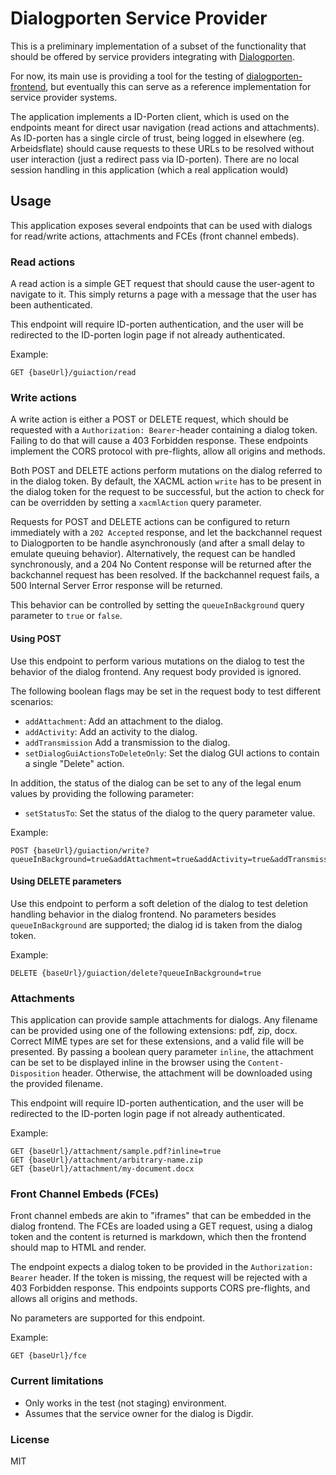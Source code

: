 # Dialogporten Service Provider

This is a preliminary implementation of a subset of the functionality that should be offered by service providers integrating with [Dialogporten](https://github.com/digdir/dialogporten). 

For now, its main use is providing a tool for the testing of [dialogporten-frontend](https://github.com/digdir/dialogporten-frontend), but eventually this can serve as a reference implementation for service provider systems.

The application implements a ID-Porten client, which is used on the endpoints meant for direct usar navigation (read actions and attachments). As ID-porten has a single circle of trust, being logged in elsewhere (eg. Arbeidsflate) should cause requests to these URLs to be resolved without user interaction (just a redirect pass via ID-porten). There are no local session handling in this application (which a real application would)

## Usage

This application exposes several endpoints that can be used with dialogs for read/write actions, attachments and FCEs (front channel embeds).

### Read actions
A read action is a simple GET request that should cause the user-agent to navigate to it. This simply returns a page with a message that the user has been authenticated. 

This endpoint will require ID-porten authentication, and the user will be redirected to the ID-porten login page if not already authenticated.

Example:
```
GET {baseUrl}/guiaction/read
```

### Write actions
A write action is either a POST or DELETE request, which should be requested with a `Authorization: Bearer`-header containing a dialog token. Failing to do that will cause a 403 Forbidden response. These endpoints implement the CORS protocol with pre-flights, allow all origins and methods.

Both POST and DELETE actions perform mutations on the dialog referred to in the dialog token. By default, the XACML action `write` has to be present in the dialog token for the request to be successful, but the action to check for can be overridden by setting a `xacmlAction` query parameter.

Requests for POST and DELETE actions can be configured to return immediately with a `202 Accepted` response, and let the backchannel request to Dialogporten to be handle asynchronously (and after a small delay to emulate queuing behavior). Alternatively, the request can be handled synchronously, and a 204 No Content response will be returned after the backchannel request has been resolved. If the backchannel request fails, a 500 Internal Server Error response will be returned.

This behavior can be controlled by setting the `queueInBackground` query parameter to `true` or `false`.

#### Using POST

Use this endpoint to perform various mutations on the dialog to test the behavior of the dialog frontend. Any request body provided is ignored.

The following boolean flags may be set in the request body to test different scenarios:

- `addAttachment`: Add an attachment to the dialog.
- `addActivity`: Add an activity to the dialog.
- `addTransmission` Add a transmission to the dialog.
- `setDialogGuiActionsToDeleteOnly`: Set the dialog GUI actions to contain a single "Delete" action.

In addition, the status of the dialog can be set to any of the legal enum values by providing the following parameter:
- `setStatusTo`: Set the status of the dialog to the query parameter value.

Example:
```
POST {baseUrl}/guiaction/write?queueInBackground=true&addAttachment=true&addActivity=true&addTransmission=true&setDialogGuiActionsToDeleteOnly=true&setStatusTo=COMPLETED
```

#### Using DELETE parameters

Use this endpoint to perform a soft deletion of the dialog to test deletion handling behavior in the dialog frontend. No parameters besides `queueInBackground` are supported; the dialog id is taken from the dialog token.

Example:
```
DELETE {baseUrl}/guiaction/delete?queueInBackground=true
```

### Attachments
This application can provide sample attachments for dialogs. Any filename can be provided using one of the following extensions: pdf, zip, docx. Correct MIME types are set for these extensions, and a valid file will be presented. By passing a boolean query parameter `inline`, the attachment can be set to be displayed inline in the browser using the `Content-Disposition` header. Otherwise, the attachment will be downloaded using the provided filename.

This endpoint will require ID-porten authentication, and the user will be redirected to the ID-porten login page if not already authenticated.

Example:
```
GET {baseUrl}/attachment/sample.pdf?inline=true
GET {baseUrl}/attachment/arbitrary-name.zip 
GET {baseUrl}/attachment/my-document.docx 
```

### Front Channel Embeds (FCEs)

Front channel embeds are akin to "iframes" that can be embedded in the dialog frontend. The FCEs are loaded using a GET request, using a dialog token and the content is returned is markdown, which then the frontend should map to HTML and render.

The endpoint expects a dialog token to be provided in the `Authorization: Bearer` header. If the token is missing, the request will be rejected with a 403 Forbidden response. This endpoints supports CORS pre-flights, and allows all origins and methods.

No parameters are supported for this endpoint.

Example:
```
GET {baseUrl}/fce
```

### Current limitations
- Only works in the test (not staging) environment.
- Assumes that the service owner for the dialog is Digdir.

### License
MIT
